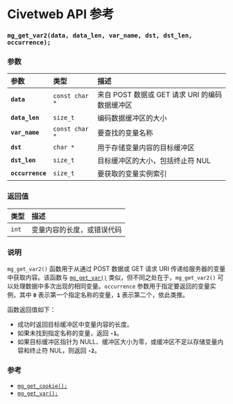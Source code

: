 # Civetweb API 参考

### `mg_get_var2(data, data_len, var_name, dst, dst_len, occurrence);`

### 参数

| 参数 | 类型 | 描述 |
| :--- | :--- | :--- |
| **`data`** | `const char *` | 来自 POST 数据或 GET 请求 URI 的编码数据缓冲区 |
| **`data_len`** | `size_t` | 编码数据缓冲区的大小 |
| **`var_name`** | `const char *` | 要查找的变量名称 |
| **`dst`** | `char *` | 用于存储变量内容的目标缓冲区 |
| **`dst_len`** | `size_t` | 目标缓冲区的大小，包括终止符 NUL |
| **`occurrence`** | `size_t` | 要获取的变量实例索引 |

### 返回值

| 类型 | 描述 |
| :--- | :--- |
| `int` | 变量内容的长度，或错误代码 |

### 说明

`mg_get_var2()` 函数用于从通过 POST 数据或 GET 请求 URI 传递给服务器的变量中获取内容。该函数与 [`mg_get_var()`](mg_get_var.md) 类似，但不同之处在于，`mg_get_var2()` 可以处理数据中多次出现的相同变量。`occurrence` 参数用于指定要返回的变量实例，其中 **`0`** 表示第一个指定名称的变量，**`1`** 表示第二个，依此类推。

函数返回值如下：
- 成功时返回目标缓冲区中变量内容的长度。
- 如果未找到指定名称的变量，返回 **`-1`**。
- 如果目标缓冲区指针为 NULL、缓冲区大小为零，或缓冲区不足以存储变量内容和终止符 NUL，则返回 **`-2`**。

### 参考

* [`mg_get_cookie();`](mg_get_cookie.md)
* [`mg_get_var();`](mg_get_var.md)